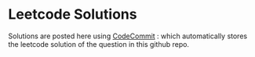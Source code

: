 # Leetcode Solutions
Solutions are posted here using <a href="https://github.com/SahilKasare/CodeCommit">CodeCommit</a> : which automatically stores the leetcode solution of the question in this github repo.
